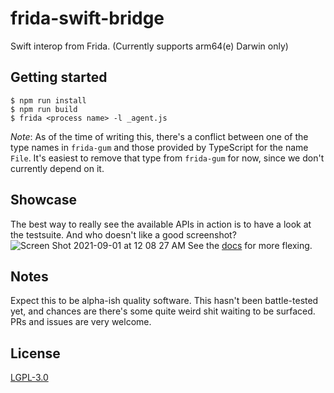 # frida-swift-bridge

Swift interop from Frida. (Currently supports arm64(e) Darwin only)

## Getting started
```
$ npm run install
$ npm run build
$ frida <process name> -l _agent.js
```
_Note_: As of the time of writing this, there's a conflict between one of the type names in `frida-gum` and those provided by TypeScript for the name `File`. It's easiest to remove that type from `frida-gum` for now, since we don't currently depend on it.

## Showcase
The best way to really see the available APIs in action is to have a look at the testsuite. And who doesn't like a good screenshot?
![Screen Shot 2021-09-01 at 12 08 27 AM](https://user-images.githubusercontent.com/48328712/131582122-5efb6ea0-304a-49b6-bcdc-d909fbbeadee.png)
See the [docs](https://github.com/hot3eed/frida-swift-bridge/blob/master/docs/api.md) for more flexing.

## Notes
Expect this to be alpha-ish quality software. This hasn't been battle-tested yet, and chances are there's some quite weird shit waiting to be surfaced. PRs and issues are very welcome.

## License
[LGPL-3.0](https://www.gnu.org/licenses/lgpl-3.0.en.html)
